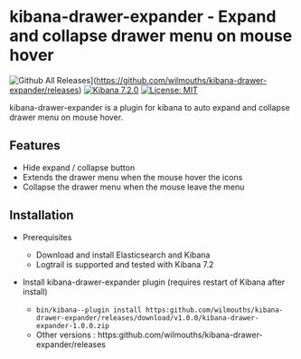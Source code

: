 # kibana-drawer-expander - Expand and collapse drawer menu on mouse hover

![Github All Releases](https://img.shields.io/github/downloads/wilmouths/kibana-drawer-expander/total.svg)](https://github.com/wilmouths/kibana-drawer-expander/releases) [![Kibana 7.2.0](https://img.shields.io/badge/Kibana-v7.2.0-blue.svg)](https://www.elastic.co/guide/en/kibana/7.2/release-notes-7.2.0.html) [![License: MIT](https://img.shields.io/badge/License-MIT-yellow.svg)](https://opensource.org/licenses/MIT)

kibana-drawer-expander is a plugin for kibana to auto expand and collapse drawer menu on mouse hover.

## Features

+ Hide expand / collapse button
+ Extends the drawer menu when the mouse hover the icons
+ Collapse the drawer menu when the mouse leave the menu

## Installation

+ Prerequisites
  + Download and install Elasticsearch and Kibana
  + Logtrail is supported and tested with Kibana 7.2

+ Install kibana-drawer-expander plugin (requires restart of Kibana after install)
  + ``bin/kibana--plugin install https:github.com/wilmouths/kibana-drawer-expander/releases/download/v1.0.0/kibana-drawer-expander-1.0.0.zip``
  + Other versions : https:github.com/wilmouths/kibana-drawer-expander/releases